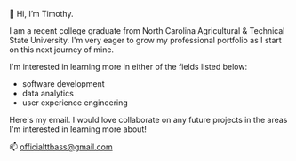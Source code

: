 <!---
- 👋 Hi, I’m @officialttbass
- 👀 I’m interested in ...
- 🌱 I’m currently learning ...
- 💞️ I’m looking to collaborate on ...
- 📫 How to reach me ...
--->

👋 Hi, I’m Timothy.

I am a recent college graduate from North Carolina Agricultural & Technical State University. I'm very eager to grow my professional portfolio as I start on this
next journey of mine.

I'm interested in learning more in either of the fields listed below:
- software development
- data analytics
- user experience engineering

Here's my email. I would love collaborate on any future projects in the areas I'm interested in learning more about!

📫 officialttbass@gmail.com

<!---
officialttbass/officialttbass is a ✨ special ✨ repository because its `README.md` (this file) appears on your GitHub profile.
You can click the Preview link to take a look at your changes.
--->
